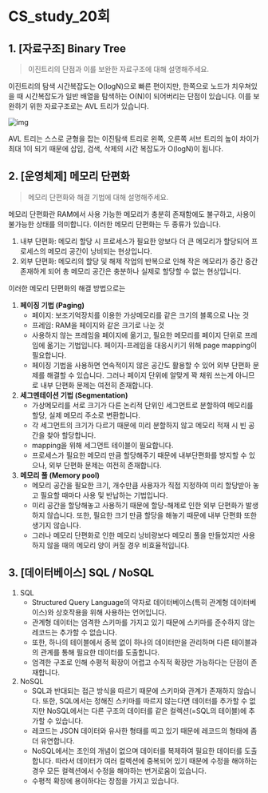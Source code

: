 # CS_study_20회

## 1. [자료구조] Binary Tree

> 이진트리의 단점과 이를 보완한 자료구조에 대해 설명해주세요.

이진트리의 탐색 시간복잡도는 O(logN)으로 빠른 편이지만, 한쪽으로 노드가 치우쳐있을 때 시간복잡도가 일반 배열을 탐색하는 O(N)이 되어버리는 단점이 있습니다. 이를 보완하기 위한 자료구조로는 AVL 트리가 있습니다.

![img](https://blog.kakaocdn.net/dn/blxsRD/btq21CW9Fw3/WOk8F74J254K1pczckskEK/img.png)

AVL 트리는 스스로 균형을 잡는 이진탐색 트리로 왼쪽, 오른쪽 서브 트리의 높이 차이가 최대 1이 되기 때문에 삽입, 검색, 삭제의 시간 복잡도가 O(logN)이 됩니다.



## 2. [운영체제] 메모리 단편화

> 메모리 단편화와 해결 기법에 대해 설명해주세요.

메모리 단편화란 RAM에서 사용 가능한 메모리가 충분히 존재함에도 불구하고, 사용이 불가능한 상태를 의미합니다. 이러한 메모리 단편화는 두 종류가 있습니다.

1. 내부 단편화: 메모리 할당 시 프로세스가 필요한 양보다 더 큰 메모리가 할당되어 프로세스의 메모리 공간이 낭비되는 현상입니다.
2. 외부 단편화: 메모리의 할당 및 해제 작업의 반복으로 인해 작은 메모리가 중간 중간 존재하게 되어 총 메모리 공간은 충분하나 실제로 할당할 수 없는 현상입니다.

이러한 메모리 단편화의 해결 방법으로는

1. **페이징 기법 (Paging)**
   - 페이지: 보조기억장치를 이용한 가상메모리를 같은 크기의 블록으로 나눈 것
   - 프레임: RAM을 페이지와 같은 크기로 나눈 것
   - 사용하지 않는 프레임을 페이지에 옮기고, 필요한 메모리를 페이지 단위로 프레임에 옮기는 기법입니다. 페이지-프레임을 대응시키기 위해 page mapping이 필요합니다.
   - 페이징 기법을 사용하면 연속적이지 않은 공간도 활용할 수 있어 외부 단편화 문제를 해결할 수 있습니다. 그러나 페이지 단위에 알맞게 꽉 채워 쓰는게 아니므로 내부 단편화 문제는 여전히 존재합니다.
2. **세그멘테이션 기법 (Segmentation)**
   - 가상메모리를 서로 크기가 다른 논리적 단위인 세그먼트로 분할하여 메모리를 할당, 실제 메모리 주소로 변환합니다.
   - 각 세그먼트의 크기가 다르기 때문에 미리 분할하지 않고 메모리 적재 시 빈 공간을 찾아 할당합니다.
   - mapping을 위해 세그먼트 테이블이 필요합니다.
   - 프로세스가 필요한 메모리 만큼 할당해주기 때문에 내부단편화를 방지할 수 있으나, 외부 단편화 문제는 여전히 존재합니다.
3. **메모리 풀 (Memory pool)**
   - 메모리 공간을 필요한 크기, 개수만큼 사용자가 직접 지정하여 미리 할당받아 놓고 필요할 때마다 사용 및 반납하는 기법입니다.
   - 미리 공간을 할당해놓고 사용하기 때문에 할당-해제로 인한 외부 단편화가 발생하지 않습니다. 또한, 필요한 크기 만큼 할당을 해놓기 때문에 내부 단편화 또한 생기지 않습니다.
   - 그러나 메모리 단편화로 인한 메모리 낭비량보다 메모리 풀을 만들었지만 사용하지 않을 때의 메모리 양이 커질 경우 비효율적입니다.



## 3. [데이터베이스] SQL / NoSQL

1. SQL
   - Structured Query Language의 약자로 데이터베이스(특히 관계형 데이터베이스)와 상호작용을 위해 사용하는 언어입니다.
   - 관계형 데이터는 엄격한 스키마를 가지고 있기 때문에 스키마를 준수하지 않는 레코드는 추가할 수 없습니다.
   - 또한, 하나의 테이블에서 중복 없이 하나의 데이터만을 관리하며 다른 테이블과의 관계를 통해 필요한 데이터를 도출합니다.
   - 엄격한 구조로 인해 수평적 확장이 어렵고 수직적 확장만 가능하다는 단점이 존재합니다.
2. NoSQL
   - SQL과 반대되는 접근 방식을 따르기 때문에 스키마와 관계가 존재하지 않습니다. 또한, SQL에서는 정해진 스키마를 따르지 않는다면 데이터를 추가할 수 없지만 NoSQL에서는 다른 구조의 데이터를 같은 컬렉션(=SQL의 테이블)에 추가할 수 있습니다.
   - 레코드는 JSON 데이터와 유사한 형태를 띠고 있기 때문에 레코드의 형태에 좀 더 유연합니다.
   - NoSQL에서는 조인의 개념이 없으며 데이터를 복제하여 필요한 데이터를 도출합니다. 따라서 데이터가 여러 컬렉션에 중복되어 있기 때문에 수정을 해야하는 경우 모든 컬렉션에서 수정을 해야하는 번거로움이 있습니다.
   - 수평적 확장에 용이하다는 장점을 가지고 있습니다.